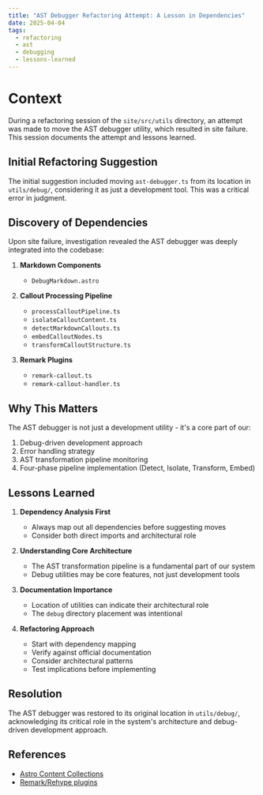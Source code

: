 ```yaml
---
title: "AST Debugger Refactoring Attempt: A Lesson in Dependencies"
date: 2025-04-04
tags:
  - refactoring
  - ast
  - debugging
  - lessons-learned
---
```


# Context

During a refactoring session of the `site/src/utils` directory, an attempt was made to move the AST debugger utility, which resulted in site failure. This session documents the attempt and lessons learned.

## Initial Refactoring Suggestion

The initial suggestion included moving `ast-debugger.ts` from its location in `utils/debug/`, considering it as just a development tool. This was a critical error in judgment.

## Discovery of Dependencies

Upon site failure, investigation revealed the AST debugger was deeply integrated into the codebase:

1. **Markdown Components**
   - `DebugMarkdown.astro`

2. **Callout Processing Pipeline**
   - `processCalloutPipeline.ts`
   - `isolateCalloutContent.ts`
   - `detectMarkdownCallouts.ts`
   - `embedCalloutNodes.ts`
   - `transformCalloutStructure.ts`

3. **Remark Plugins**
   - `remark-callout.ts`
   - `remark-callout-handler.ts`

## Why This Matters

The AST debugger is not just a development utility - it's a core part of our:

1. Debug-driven development approach
2. Error handling strategy
3. AST transformation pipeline monitoring
4. Four-phase pipeline implementation (Detect, Isolate, Transform, Embed)

## Lessons Learned

1. **Dependency Analysis First**
   - Always map out all dependencies before suggesting moves
   - Consider both direct imports and architectural role

2. **Understanding Core Architecture**
   - The AST transformation pipeline is a fundamental part of our system
   - Debug utilities may be core features, not just development tools

3. **Documentation Importance**
   - Location of utilities can indicate their architectural role
   - The `debug` directory placement was intentional

4. **Refactoring Approach**
   - Start with dependency mapping
   - Verify against official documentation
   - Consider architectural patterns
   - Test implications before implementing

## Resolution

The AST debugger was restored to its original location in `utils/debug/`, acknowledging its critical role in the system's architecture and debug-driven development approach.

## References

- [Astro Content Collections](https://docs.astro.build/en/guides/content-collections/)
- [Remark/Rehype plugins](https://github.com/remarkjs/remark/blob/main/doc/plugins.md)
